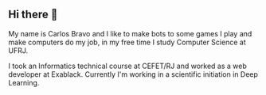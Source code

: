 ## Hi there 👋

My name is Carlos Bravo and I like to make bots to some games I play and make computers do my job, in my free time I study Computer Science at UFRJ. 

I took an Informatics technical course at CEFET/RJ and worked as a web developer at Exablack. Currently I'm working in a scientific initiation in Deep Learning.
